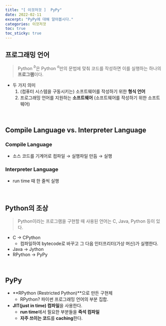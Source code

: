 ```yaml
---
title: "[ 이것저것 ]  PyPy"
date: 2022-02-11
excerpt: "PyPy에 대해 알아봅시다."
categories: 이것저것
toc: true
toc_sticky: true
---
```



## 프로그래밍 언어

> Python $^{b}$은 Python $^{a}$만의 문법에 맞춰 코드를 작성하면 이를 실행하는 하나의 **프로그램**이다.


- 두 가지 의미
    1. (컴퓨터 시스템을 구동시키는) 소프트웨어를 작성하기 위한 **형식 언어**
    2. 프로그래밍 언어를 지원하는 **소프트웨어** (소프트웨어를 작성하기 위한 소프트웨어)

<br/>

## Compile Language vs. Interpreter Language

### Compile Language

- 소스 코드를 기계어로 컴파일 → 실행파일 만듬 → 실행

### Interpreter Language
    
- run time 때 한 줄씩 실행

<br/>

## Python의 조상

> Python이라는 프로그램을 구현할 때 사용된 언어는 C, Java, Python 등이 있다.

- C → CPython
    - 컴파일하여 bytecode로 바꾸고 그 다음 인터프리터(가상 머신)가 실행한다.
- Java → Jython
- RPython → PyPy

<br/>

## PyPy

- **RPython (Restricted Python)**으로 만든 구현체
    - RPython? 파이썬 프로그래밍 언어의 부분 집합.
- **JIT(just in time) 컴파일**을 사용한다.
    - **run time**에서 필요한 부분들을 **즉석 컴파일**
    - **자주 쓰이는 코드**를 **caching**한다.